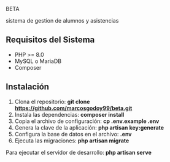 BETA

sistema de gestion de alumnos y asistencias

## Requisitos del Sistema

- PHP >= 8.0
- MySQL o MariaDB
- Composer

## Instalación

1. Clona el repositorio: **git clone https://github.com/marcosgodoy99/beta.git**
2. Instala las dependencias: **composer install**
3. Copia el archivo de configuración: **cp .env.example .env**
4. Genera la clave de la aplicación: **php artisan key:generate**
5. Configura la base de datos en el archivo: **.env**
6. Ejecuta las migraciones: **php artisan migrate**

Para ejecutar el servidor de desarrollo:
**php artisan serve**
